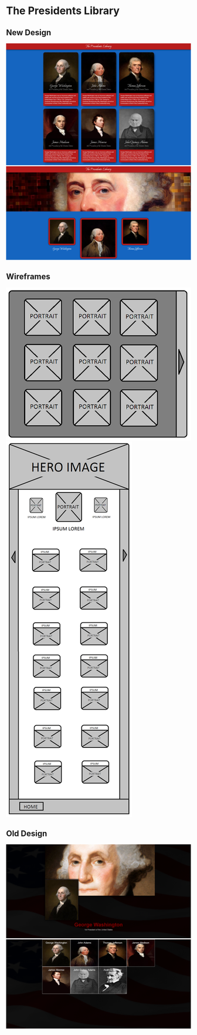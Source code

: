 # The Presidents Library

## New Design
<img src="projectimg.png" />
<img src="projectimg2.png" />

## Wireframes
<img src="IndexPageWireframe.png" />
<img src="presidentpagewireframe.png" />

## Old Design
<img src="projectimg3.png" />
<img src="projectimg4.png" />